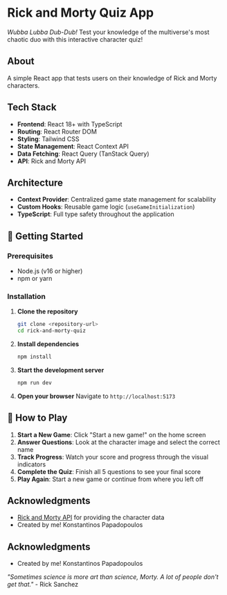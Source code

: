 <!-- # Rick and Morty quiz app

<ins> </ins>

A simple React app that tests users on their knowledge of Rick
and Morty characters.

-Used Context provider for better scalability instead of state management on the game
-created customHook for game management (loading charactes, restart game, etc) attached to the context

# To install

Just run:
_npm install_

# Libraries Used

react-router-dom
tailwindcss -->

# Rick and Morty Quiz App

_Wubba Lubba Dub-Dub!_ Test your knowledge of the multiverse's most chaotic duo with this interactive character quiz!

## About

A simple React app that tests users on their knowledge of Rick
and Morty characters.

## Tech Stack

- **Frontend**: React 18+ with TypeScript
- **Routing**: React Router DOM
- **Styling**: Tailwind CSS
- **State Management**: React Context API
- **Data Fetching**: React Query (TanStack Query)
- **API**: Rick and Morty API

## Architecture

- **Context Provider**: Centralized game state management for scalability
- **Custom Hooks**: Reusable game logic (`useGameInitialization`)
- **TypeScript**: Full type safety throughout the application

## 🚀 Getting Started

### Prerequisites

- Node.js (v16 or higher)
- npm or yarn

### Installation

1. **Clone the repository**

   ```bash
   git clone <repository-url>
   cd rick-and-morty-quiz
   ```

2. **Install dependencies**

   ```bash
   npm install
   ```

3. **Start the development server**

   ```bash
   npm run dev
   ```

4. **Open your browser**
   Navigate to `http://localhost:5173`

## 🎯 How to Play

1. **Start a New Game**: Click "Start a new game!" on the home screen
2. **Answer Questions**: Look at the character image and select the correct name
3. **Track Progress**: Watch your score and progress through the visual indicators
4. **Complete the Quiz**: Finish all 5 questions to see your final score
5. **Play Again**: Start a new game or continue from where you left off

## Acknowledgments

- [Rick and Morty API](https://rickandmortyapi.com/) for providing the character data
- Created by me! Konstantinos Papadopoulos

## Acknowledgments

- Created by me! Konstantinos Papadopoulos

_"Sometimes science is more art than science, Morty. A lot of people don't get that."_ - Rick Sanchez
